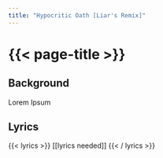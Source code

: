 ```yaml
---
title: "Hypocritic Oath [Liar's Remix]"
---
```

# {{< page-title >}}

## Background
Lorem Ipsum

## Lyrics
{{< lyrics >}}
[[lyrics needed]]
{{< / lyrics >}}
